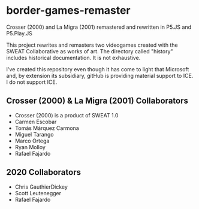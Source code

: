 # border-games-remaster
Crosser (2000) and La Migra (2001) remastered and rewritten in P5.JS and P5.Play.JS

This project rewrites and remasters two videogames created with the SWEAT Collaborative as works of art. The directory called "history" includes historical documentation. It is not exhaustive.

I've created this repository even though it has come to light that Microsoft and, by extension its subsidiary, gitHub is providing material support to ICE. I do not support ICE.

## Crosser (2000) & La Migra (2001) Collaborators
* Crosser (2000) is a product of SWEAT 1.0
* Carmen Escobar
* Tomás Márquez Carmona
* Miguel Tarango
* Marco Ortega
* Ryan Molloy
* Rafael Fajardo

## 2020 Collaborators
* Chris GauthierDickey
* Scott Leutenegger
* Rafael Fajardo
